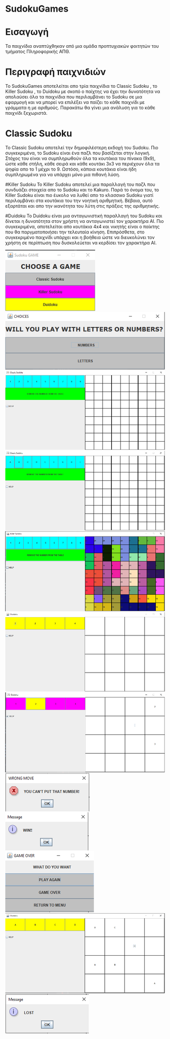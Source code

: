 # SudokuGames
# Εισαγωγή
Τα παιχνίδια αναπτύχθηκαν από μια ομάδα προπτυχιακών φοιτητών του τμήματος Πληροφορικής ΑΠΘ.

# Περιγραφή παιχνιδιών
Το SudokuGames αποτελείται απο τρία παιχνίδια το Classic Sudoku , το Killer Sudoku , το Duidoku με σκοπό ο 
παίχτης να έχει την δυνατότητα να απολαύσει όλα τα παιχνίδια που περιλαμβάνει το Sudoku σε μια εφαρμογή και να μπορεί να 
επιλέξει να παίζει το κάθε παιχνίδι με γράμματα η με αριθμούς. Παρακάτω θα γίνει μια ανάλυση για το κάθε παιχνίδι ξεχωριστά.

# Classic Sudoku
Το Classic Sudoku αποτελεί την δημοφιλέστερη εκδοχή του Sudoku. Πιο συγκεκριμένα, το Sudoku είναι ένα παζλ που βασίζεται στην λογική. Στόχος του είναι να συμπληρωθούν όλα τα κουτάκια του πίνακα (9x9), ώστε κάθε στήλη, κάθε σειρά και κάθε κουτάκι 3x3 να περιέχουν όλα τα ψηφία απο το 1 μέχρι το 9. Ωστόσο, κάποια κουτάκια είναι ήδη συμπληρωμένα για να υπάρχει μόνο μια πιθανή λύση.

#Killer Sudoku
Το Killer Sudoku αποτελεί μια παραλλαγή του παζλ που συνδυάζει στοιχεία απο το Sudoku και το Kakuro. Παρά το όνομα του, το Killer Sudoku είναι πιο έυκολο να λυθεί απο το κλασσικο Sudoku γιατί περιλαμβάνει στα κουτάκια του την νοητική αριθμητική. Βέβαια, αυτό εξαρτάται και απο την ικανότητα του λύτη στις πράξεις της αριθμητικής.

#Duidoku
Το Duidoku είναι μια ανταγωνιστική παραλλαγή του Sudoku και δίνεται η δυνατότητα στον χρήστη να ανταγωνιστεί τον χαρακτήρα AI. Πιο συγκεκριμένα, αποτελείται απο κουτάκια 4x4 και νικητής είναι ο παίκτης που θα παργματοποιήσει την τελευταία κίνηση. Επιπρόσθετα, στο συγκεκριμένο παιχνίδι υπάρχει και η βοήθεια ώστε να διευκολύνει τον χρήστη σε περίπτωση που δυσκολεύεται να κερδίσει τον χαρακτήρα AI.




![Screenshot_1](image/Screenshot_1.png)
![Screenshot_1](image/Screenshot_2.png)
![Screenshot_1](image/Screenshot_3.png)
![Screenshot_1](image/Screenshot_4.png)
![Screenshot_1](image/Screenshot_5.png)
![Screenshot_1](image/Screenshot_6.png)
![Screenshot_1](image/Screenshot_7.png)
![Screenshot_1](image/Screenshot_8.png)
![Screenshot_1](image/Screenshot_9.png)
![Screenshot_1](image/Screenshot_10.png)
![Screenshot_1](image/Screenshot_11.png)
![Screenshot_1](image/Screenshot_12.png)
